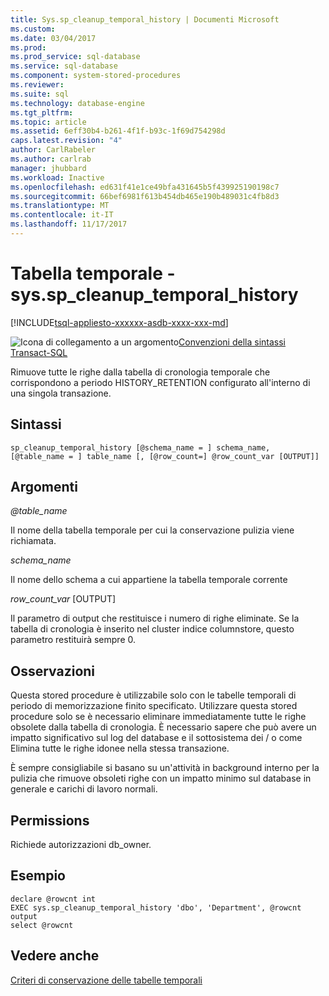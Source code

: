 ```yaml
---
title: Sys.sp_cleanup_temporal_history | Documenti Microsoft
ms.custom: 
ms.date: 03/04/2017
ms.prod: 
ms.prod_service: sql-database
ms.service: sql-database
ms.component: system-stored-procedures
ms.reviewer: 
ms.suite: sql
ms.technology: database-engine
ms.tgt_pltfrm: 
ms.topic: article
ms.assetid: 6eff30b4-b261-4f1f-b93c-1f69d754298d
caps.latest.revision: "4"
author: CarlRabeler
ms.author: carlrab
manager: jhubbard
ms.workload: Inactive
ms.openlocfilehash: ed631f41e1ce49bfa431645b5f439925190198c7
ms.sourcegitcommit: 66bef6981f613b454db465e190b489031c4fb8d3
ms.translationtype: MT
ms.contentlocale: it-IT
ms.lasthandoff: 11/17/2017
---
```

# <a name="temporal-table---sysspcleanuptemporalhistory"></a>Tabella temporale - sys.sp_cleanup_temporal_history
[!INCLUDE[tsql-appliesto-xxxxxx-asdb-xxxx-xxx-md](../../includes/tsql-appliesto-xxxxxx-asdb-xxxx-xxx-md.md)]

 ![Icona di collegamento a un argomento](../../database-engine/configure-windows/media/topic-link.gif "Icona di collegamento a un argomento")[Convenzioni della sintassi Transact-SQL](../../t-sql/language-elements/transact-sql-syntax-conventions-transact-sql.md)  

Rimuove tutte le righe dalla tabella di cronologia temporale che corrispondono a periodo HISTORY_RETENTION configurato all'interno di una singola transazione.
  
## <a name="syntax"></a>Sintassi  
```  
sp_cleanup_temporal_history [@schema_name = ] schema_name, [@table_name = ] table_name [, [@row_count=] @row_count_var [OUTPUT]]
```  
  
## <a name="arguments"></a>Argomenti  

*@table_name*

Il nome della tabella temporale per cui la conservazione pulizia viene richiamata.

*schema_name*

Il nome dello schema a cui appartiene la tabella temporale corrente

*row_count_var* [OUTPUT]

Il parametro di output che restituisce i numero di righe eliminate. Se la tabella di cronologia è inserito nel cluster indice columnstore, questo parametro restituirà sempre 0.
  
## <a name="remarks"></a>Osservazioni
Questa stored procedure è utilizzabile solo con le tabelle temporali di periodo di memorizzazione finito specificato.
Utilizzare questa stored procedure solo se è necessario eliminare immediatamente tutte le righe obsolete dalla tabella di cronologia. È necessario sapere che può avere un impatto significativo sul log del database e il sottosistema dei / o come Elimina tutte le righe idonee nella stessa transazione. 

È sempre consigliabile si basano su un'attività in background interno per la pulizia che rimuove obsoleti righe con un impatto minimo sul database in generale e carichi di lavoro normali.

## <a name="permissions"></a>Permissions  
 Richiede autorizzazioni db_owner.  

## <a name="example"></a>Esempio

```
declare @rowcnt int
EXEC sys.sp_cleanup_temporal_history 'dbo', 'Department', @rowcnt output
select @rowcnt
```

## <a name="see-also"></a>Vedere anche

[Criteri di conservazione delle tabelle temporali](https://docs.microsoft.com/azure/sql-database/sql-database-temporal-tables-retention-policy)
